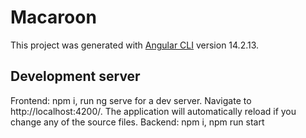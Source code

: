 # Macaroon

This project was generated with [Angular CLI](https://github.com/angular/angular-cli) version 14.2.13.

## Development server

Frontend: npm i, run ng serve for a dev server. Navigate to http://localhost:4200/. The application will automatically reload if you change any of the source files.
Backend: npm i, npm run start
